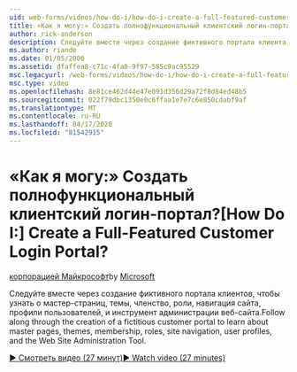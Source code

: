 ```yaml
---
uid: web-forms/videos/how-do-i/how-do-i-create-a-full-featured-customer-login-portal
title: «Как я могу:» Создать полнофункциональный клиентский логин-портал? | Документы Майкрософт
author: rick-anderson
description: Следуйте вместе через создание фиктивного портала клиента, чтобы узнать о мастер-страниц, темы, членство, роли, навигация по сайту, профили пользователей, и ...
ms.author: riande
ms.date: 01/05/2006
ms.assetid: dfaffea8-c71c-4fa0-9f97-585c9ac95529
msc.legacyurl: /web-forms/videos/how-do-i/how-do-i-create-a-full-featured-customer-login-portal
msc.type: video
ms.openlocfilehash: 8e81ce462d44e47e091d356d29a72f8d84ed48b5
ms.sourcegitcommit: 022f79dbc1350e0c6ffaa1e7e7c6e850cdabf9af
ms.translationtype: MT
ms.contentlocale: ru-RU
ms.lasthandoff: 04/17/2020
ms.locfileid: "81542915"
---
```

# <a name="how-do-i-create-a-full-featured-customer-login-portal"></a><span data-ttu-id="7e832-104">«Как я могу:» Создать полнофункциональный клиентский логин-портал?</span><span class="sxs-lookup"><span data-stu-id="7e832-104">[How Do I:] Create a Full-Featured Customer Login Portal?</span></span>

<span data-ttu-id="7e832-105">[корпорацией Майкрософт](https://github.com/microsoft)</span><span class="sxs-lookup"><span data-stu-id="7e832-105">by [Microsoft](https://github.com/microsoft)</span></span>

<span data-ttu-id="7e832-106">Следуйте вместе через создание фиктивного портала клиентов, чтобы узнать о мастер-страниц, темы, членство, роли, навигация сайта, профили пользователей, и инструмент администрации веб-сайта.</span><span class="sxs-lookup"><span data-stu-id="7e832-106">Follow along through the creation of a fictitious customer portal to learn about master pages, themes, membership, roles, site navigation, user profiles, and the Web Site Administration Tool.</span></span>

[<span data-ttu-id="7e832-107">&#9654; Смотреть видео (27 минут)</span><span class="sxs-lookup"><span data-stu-id="7e832-107">&#9654; Watch video (27 minutes)</span></span>](https://channel9.msdn.com/Blogs/ASP-NET-Site-Videos/how-do-i-create-a-full-featured-customer-login-portal)
